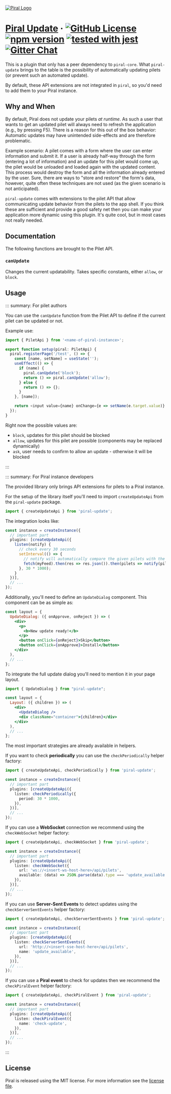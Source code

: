 [![Piral Logo](https://github.com/smapiot/piral/raw/main/docs/assets/logo.png)](https://piral.io)

# [Piral Update](https://piral.io) &middot; [![GitHub License](https://img.shields.io/badge/license-MIT-blue.svg)](https://github.com/smapiot/piral/blob/main/LICENSE) [![npm version](https://img.shields.io/npm/v/piral-update.svg?style=flat)](https://www.npmjs.com/package/piral-update) [![tested with jest](https://img.shields.io/badge/tested_with-jest-99424f.svg)](https://jestjs.io) [![Gitter Chat](https://badges.gitter.im/gitterHQ/gitter.png)](https://gitter.im/piral-io/community)

This is a plugin that only has a peer dependency to `piral-core`. What `piral-update` brings to the table is the possibility of automatically updating pilets (or prevent such an automated update).

By default, these API extensions are not integrated in `piral`, so you'd need to add them to your Piral instance.

## Why and When

By default, Piral does not update your pilets *at runtime*. As such a user that wants to get an updated pilet will always need to refresh the application (e.g., by pressing F5). There is a reason for this out of the box behavior: Automatic updates may have unintended side-effects and are therefore problematic.

Example scenario: A pilet comes with a form where the user can enter information and submit it. If a user is already half-way through the form (entering a lot of information) and an update for this pilet would come up, the pilet would be unloaded and loaded again with the updated content. This process would destroy the form and all the information already entered by the user. Sure, there are ways to "store and restore" the form's data, however, quite often these techniques are not used (as the given scenario is not anticipated).

`piral-update` comes with extensions to the pilet API that allow communicating update behavior from the pilets to the app shell. If you think these are sufficient and provide a good safety net then you can make your application more dynamic using this plugin. It's quite cool, but in most cases not really needed.

## Documentation

The following functions are brought to the Pilet API.

### `canUpdate`

Changes the current updatability. Takes specific constants, either `allow`, or `block`.

## Usage

::: summary: For pilet authors

You can use the `canUpdate` function from the Pilet API to define if the current pilet can be updated or not.

Example use:

```ts
import { PiletApi } from '<name-of-piral-instance>';

export function setup(piral: PiletApi) {
  piral.registerPage('/test', () => {
    const [name, setName] = useState('');
    useEffect(() => {
      if (name) {
        piral.canUpdate('block');
        return () => piral.canUpdate('allow');
      } else {
        return () => {};
      }
    }, [name]);

    return <input value={name} onChange={e => setName(e.target.value)} />;
  });
}
```

Right now the possible values are:

- `block`, updates for this pilet should be blocked
- `allow`, updates for this pilet are possible (components may be replaced dynamically)
- `ask`, user needs to confirm to allow an update - otherwise it will be blocked

:::

::: summary: For Piral instance developers

The provided library only brings API extensions for pilets to a Piral instance.

For the setup of the library itself you'll need to import `createUpdateApi` from the `piral-update` package.

```ts
import { createUpdateApi } from 'piral-update';
```

The integration looks like:

```ts
const instance = createInstance({
  // important part
  plugins: [createUpdateApi({
    listen(notify) {
      // check every 30 seconds
      setInterval(() => {
        // notify will automatically compare the given pilets with the available ones
        fetch(myFeed).then(res => res.json()).then(pilets => notify(pilets));
      }, 30 * 1000);
    }
  })],
  // ...
});
```

Additionally, you'll need to define an `UpdateDialog` component. This component can be as simple as:

```jsx
const layout = {
  UpdateDialog: ({ onApprove, onReject }) => (
    <div>
      <p>
        <b>New update ready!</b>
      </p>
      <button onClick={onReject}>Skip</button>
      <button onClick={onApprove}>Install</button>
    </div>
  ),
  // ...
};
```

To integrate the full update dialog you'll need to mention it in your page layout.

```jsx
import { UpdateDialog } from "piral-update";

const layout = {
  Layout: ({ children }) => (
    <div>
      <UpdateDialog />
      <div className="container">{children}</div>
    </div>
  ),
  // ...
};
```

The most important strategies are already available in helpers.

If you want to check **periodically** you can use the `checkPeriodically` helper factory:

```ts
import { createUpdateApi, checkPeriodically } from 'piral-update';

const instance = createInstance({
  // important part
  plugins: [createUpdateApi({
    listen: checkPeriodically({
      period: 30 * 1000,
    }),
  })],
  // ...
});
```

If you can use a **WebSocket** connection we recommend using the `checkWebSocket` helper factory:

```ts
import { createUpdateApi, checkWebSocket } from 'piral-update';

const instance = createInstance({
  // important part
  plugins: [createUpdateApi({
    listen: checkWebSocket({
      url: 'ws://<insert-ws-host-here>/api/pilets',
      available: (data) => JSON.parse(data).type === 'update_available',
    }),
  })],
  // ...
});
```

If you can use **Server-Sent Events** to detect updates using the `checkServerSentEvents` helper factory:

```ts
import { createUpdateApi, checkServerSentEvents } from 'piral-update';

const instance = createInstance({
  // important part
  plugins: [createUpdateApi({
    listen: checkServerSentEvents({
      url: 'http://<insert-sse-host-here>/api/pilets',
      name: 'update_available',
    }),
  })],
  // ...
});
```

If you can use a **Piral event** to check for updates then we recommend the `checkPiralEvent` helper factory:

```ts
import { createUpdateApi, checkPiralEvent } from 'piral-update';

const instance = createInstance({
  // important part
  plugins: [createUpdateApi({
    listen: checkPiralEvent({
      name: 'check-update',
    }),
  })],
  // ...
});
```

:::

## License

Piral is released using the MIT license. For more information see the [license file](./LICENSE).
